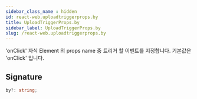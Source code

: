 ```yaml
---
sidebar_class_name : hidden
id: react-web.uploadtriggerprops.by
title: UploadTriggerProps.by
sidebar_label: UploadTriggerProps.by
slug: /react-web.uploadtriggerprops.by
---
```






 'onClick' 자식 Element 의 props name 중 트리거 할 이벤트를 지정합니다. 기본값은 'onClick' 입니다.

## Signature

```typescript
by?: string;
```
